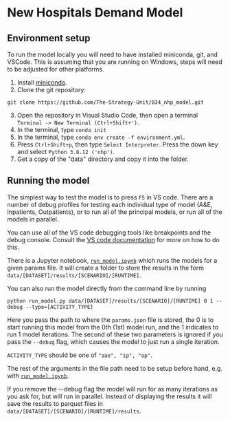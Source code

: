 # New Hospitals Demand Model

## Environment setup

To run the model locally you will need to have installed miniconda, git, and VSCode. This is assuming that you are running on Windows, steps will need to be adjusted for other platforms.

1. Install [miniconda](https://conda.io/projects/conda/en/latest/user-guide/install/windows.html).
2. Clone the git repository:
  ```
  git clone https://github.com/The-Strategy-Unit/834_nhp_model.git
  ```
3. Open the repository in Visual Studio Code, then open a terminal `Terminal -> New Terminal (Ctrl+Shift+')`.
4. In the terminal, type `conda init`
5. In the terminal, type `conda env create -f environment.yml`.
6. Press `Ctrl+Shift+p`, then type `Select Interpreter`. Press the down key and select `Python 3.8.12 ('nhp')`.
7. Get a copy of the "data" directory and copy it into the folder.

## Running the model

The simplest way to test the model is to press `F5` in VS code. There are a number of debug profiles for testing each individual type of model (A&E, Inpatients, Outpatients), or to run all of the principal models, or run all of the models in parallel.

You can use all of the VS code debugging tools like breakpoints and the debug console. Consult the [VS code documentation](https://code.visualstudio.com/docs/python/debugging) for more on how to do this.

There is a Jupyter notebook, [`run_model.ipynb`](`run_model.ipynb`) which runs the models for a given params file. It will create a folder to store the results in the form `data/[DATASET]/results/[SCENARIO]/[RUNTIME]`.

You can also run the model directly from the command line by running

```
python run_model.py data/[DATASET]/results/[SCENARIO]/[RUNTIME] 0 1 --debug --type=[ACTIVITY_TYPE]
```

Here you pass the path to where the `params.json` file is stored, the 0 is to start running this model from the 0th (1st) model run, and the 1 indicates to run 1 model iterations. The second of these two parameters is ignored if you pass the `--debug` flag, which causes the model to just run a single iteration.

`ACTIVITY_TYPE` should be one of `"aae", "ip", "op"`.

The rest of the arguments in the file path need to be setup before hand, e.g. with [`run_model.ipynb`](`run_model.ipynb`).

If you remove the --debug flag the model will run for as many iterations as you ask for, but will run in parallel. Instead of displaying the results it will save the results to parquet files in `data/[DATASET]/[SCENARIO]/[RUNTIME]/results`.
